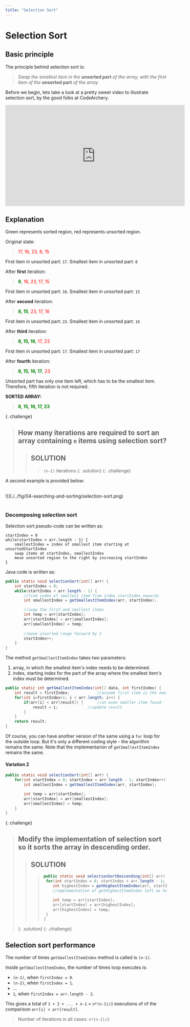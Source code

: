 ```yaml
---
title: "Selection Sort"
---
```


# Selection Sort

## Basic principle

The principle behind selection sort is:

> *Swap the smallest item in the* **unsorted part** *of the array, with the
first item of the* **unsorted part** *of the array*

Before we begin, lets take a look at a pretty sweet video to illustrate selection sort, by the good folks at CodeArchery. 

<iframe width="560" height="315" src="https://www.youtube.com/embed/R_f3PJtRqUQ" frameborder="0" allow="autoplay; encrypted-media" allowfullscreen></iframe>

## Explanation

Green represents sorted region, red represents unsorted region. 

Original state:

><span style="color:red">17, 16, 23, 8, 15</span>

First item in unsorted part: `17`. Smallest item in unsorted part: `8`

After **first** iteration:
><span style="color:green">**8**</span>, <span style="color:red">16, 23, 17, 15<span style="color:red">

First item in unsorted part: `16`. Smallest item in unsorted part: `15`

After **second** iteration:
><span style="color:green">**8, 15**,</span> <span style="color:red"> 23, 17, 16</span>

First item in unsorted part: `23`. Smallest item in unsorted part: `16`

After **third** iteration:

><span style="color:green">**8, 15, 16**,</span> <span style="color:red"> 17, 23

First item in unsorted part: `17`. Smallest item in unsorted part: `17`

After **fourth** iteration:

><span style="color:green">**8, 15, 16, 17**,</span> <span style="color:red"> 23

Unsorted part has only one item left, which has to be the smallest item. Therefore, fifth iteration is not required.

**SORTED ARRAY:**

><span style="color:green">**8, 15, 16, 17, 23**


{: challenge}
> ## How many iterations are required to sort an array containing `n` items using selection sort?
>> ## SOLUTION
>>> `(n-1)` iterations
>{: .solution}
{: .challenge}


A second example is provided below:

<div> &nbsp; </div>
![](./../fig/04-searching-and-sorting/selection-sort.png)
<div> &nbsp; </div>

### Decomposing selection sort

Selection sort pseudo-code can be written as:

``` 
startIndex = 0
while(startIndex < arr.length - 1) {
	smallestIndex = index of smallest item starting at unsortedStartIndex
	swap items at startIndex, smallestIndex
	move unsorted region to the right by increasing startIndex
}
```

Java code is written as:

```java
public static void selectionSort(int[] arr) {
	int startIndex = 0;
	while(startIndex < arr.length - 1) {
		//find index of smallest item from index startIndex onwards
		int smallestIndex = getSmallestItemIndex(arr, startIndex);

		//swap the first and smallest items
		int temp = arr[startIndex];
		arr[startIndex] = arr[smallestIndex];
		arr[smallestIndex] = temp;
		
		//move unsorted range forward by 1
		startIndex++; 
	}
}
```

The method `getSmallestItemIndex` takes two parameters:

1. array, in which the smallest item's index needs to be determined.
2. index, starting index for the part of the array where the smallest item's index must be determined.

```java
public static int getSmallestItemIndex(int[] data, int firstIndex) {
	int result = firstIndex; 			//assume first item is the smallest item
	for(int i=firstIndex+1; i < arr.length; i++) {
		if(arr[i] < arr[result]) { 		//an even smaller item found
			result = i; 			//update result
		}
	}
	return result;
}
```

Of course, you can have another version of the same using a `for` loop for the outside loop. But it's only a different coding style - the algorithm remains the same. Note that the implementarion of `getSmallestItemIndex` remains the same.

#### Variation 2

```java
public static void selectionSort(int[] arr) {
	for(int startIndex = 0; startIndex < arr.length - 1; startIndex++) {
		int smallestIndex = getSmallestItemIndex(arr, startIndex);

		int temp = arr[startIndex];
		arr[startIndex] = arr[smallestIndex];
		arr[smallestIndex] = temp;
	}
}
```

{: challenge}
> ## Modify the implementation of selection sort so it sorts the array in descending order.
>> ## SOLUTION
>>>```java
>>>public static void selectionSortDescending(int[] arr) {
>>>	 for(int startIndex = 0; startIndex < arr.length - 1; startIndex++) {
>>>		int highestIndex = getHighestItemIndex(arr, startIndex); //ONLY CHANGE: find index of highest item
>>>		//implementation of getHighestItemIndex left as homework exercise
>>>
>>>		int temp = arr[startIndex];
>>>		arr[startIndex] = arr[highestIndex];
>>>		arr[highestIndex] = temp;
>>>	 }
>>>}
>>>```
>{: .solution}
{: .challenge}

## Selection sort performance

The number of times `getSmallestItemIndex` method is called is `(n-1)`.

Inside `getSmallestItemIndex`, the number of times loop executes is:

- `(n-1)`, when `firstIndex = 0`.
- `(n-2)`, when `firstIndex = 1`.
- ...
- `1`, when `firstIndex = arr.length - 2`.

This gives a total of `1 + 2 + ... + n-1` = `n*(n-1)/2` executions of of the comparison `arr[i] < arr[result]`.

> Number of iterations in all cases: `n*(n-1)/2`